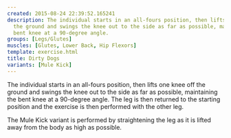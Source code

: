 ```yaml
---
created: 2015-08-24 22:39:52.165241
description: The individual starts in an all-fours position, then lifts one knee off
  the ground and swings the knee out to the side as far as possible, maintaining the
  bent knee at a 90-degree angle.
groups: [Legs/Glutes]
muscles: [Glutes, Lower Back, Hip Flexors]
template: exercise.html
title: Dirty Dogs
variants: [Mule Kick]
---
```

The individual starts in an all-fours position, then lifts one knee off the ground and swings the knee out to the side as far as possible, maintaining the bent knee at a 90-degree angle. The leg is then returned to the starting position and the exercise is then performed with the other leg.

The Mule Kick variant is performed by straightening the leg as it is lifted away from the body as high as possible.